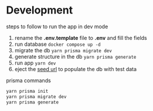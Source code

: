 # Development

steps to follow to run the app in dev mode

1. rename the __.env.template__ file to __.env__ and fill the fields
2. run database ```docker compose up -d```
3. migrate the db ```yarn prisma migrate dev```
4. generate structure in the db ```yarn prisma generate```
5. run app ```yarn dev```
6. eject the [seed url](http://localhost:3000/api/seed) to populate the db with test data

prisma commands
```sh
yarn prisma init
yarn prisma migrate dev
yarn prisma generate
```